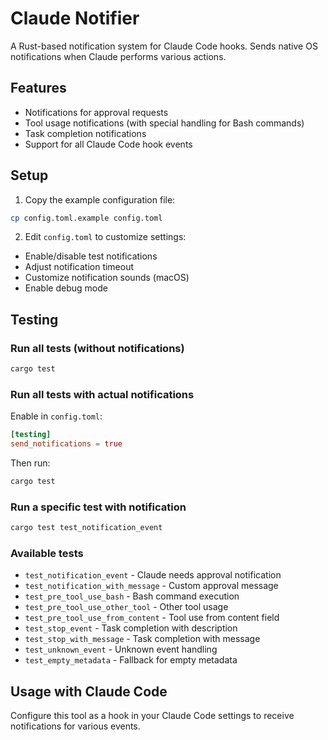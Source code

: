 # Claude Notifier

A Rust-based notification system for Claude Code hooks. Sends native OS notifications when Claude performs various actions.

## Features

- Notifications for approval requests
- Tool usage notifications (with special handling for Bash commands)
- Task completion notifications
- Support for all Claude Code hook events

## Setup

1. Copy the example configuration file:
```bash
cp config.toml.example config.toml
```

2. Edit `config.toml` to customize settings:
- Enable/disable test notifications
- Adjust notification timeout
- Customize notification sounds (macOS)
- Enable debug mode

## Testing

### Run all tests (without notifications)
```bash
cargo test
```

### Run all tests with actual notifications
Enable in `config.toml`:
```toml
[testing]
send_notifications = true
```
Then run:
```bash
cargo test
```

### Run a specific test with notification
```bash
cargo test test_notification_event
```

### Available tests
- `test_notification_event` - Claude needs approval notification
- `test_notification_with_message` - Custom approval message
- `test_pre_tool_use_bash` - Bash command execution
- `test_pre_tool_use_other_tool` - Other tool usage
- `test_pre_tool_use_from_content` - Tool use from content field
- `test_stop_event` - Task completion with description
- `test_stop_with_message` - Task completion with message
- `test_unknown_event` - Unknown event handling
- `test_empty_metadata` - Fallback for empty metadata

## Usage with Claude Code

Configure this tool as a hook in your Claude Code settings to receive notifications for various events.